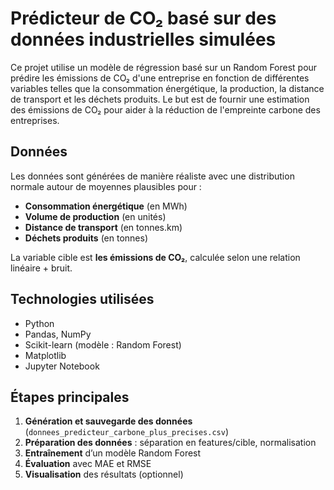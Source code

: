 # Prédicteur de CO₂ basé sur des données industrielles simulées

Ce projet utilise un modèle de régression basé sur un Random Forest pour prédire les émissions de CO₂ d'une entreprise en fonction de différentes variables telles que la consommation énergétique, la production, la distance de transport et les déchets produits. Le but est de fournir une estimation des émissions de CO₂ pour aider à la réduction de l'empreinte carbone des entreprises.

## Données

Les données sont générées de manière réaliste avec une distribution normale autour de moyennes plausibles pour :

- **Consommation énergétique** (en MWh)
- **Volume de production** (en unités)
- **Distance de transport** (en tonnes.km)
- **Déchets produits** (en tonnes)

La variable cible est **les émissions de CO₂**, calculée selon une relation linéaire + bruit.

## Technologies utilisées

- Python
- Pandas, NumPy
- Scikit-learn (modèle : Random Forest)
- Matplotlib
- Jupyter Notebook

## Étapes principales

1. **Génération et sauvegarde des données** (`donnees_predicteur_carbone_plus_precises.csv`)
2. **Préparation des données** : séparation en features/cible, normalisation
3. **Entraînement** d’un modèle Random Forest
4. **Évaluation** avec MAE et RMSE
5. **Visualisation** des résultats (optionnel)



